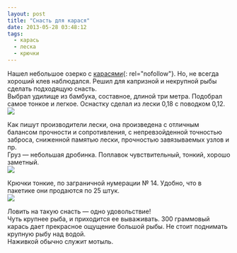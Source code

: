 ```yaml
---
layout: post
title: "Снасть для карася"
date: 2013-05-28 03:48:12
tags:
  - карась
  - леска
  - крючки
---
```

Нашел небольшое озерко с [карасями][1]{: rel="nofollow"}. Но, не всегда
хороший клев наблюдался. Решил для капризной и некрупной рыбы сделать
подходящую снасть.  
Выбрал удилище из бамбука, составное, длиной три метра. Подобрал самое
тонкое и легкое. Оснастку сделал из лески 0,18 с поводком 0,12.  
![](http://fishingguru.ru/uploads/images/00/00/01/2013/05/27/0948e0.jpg)

Как пишут производители лески, она произведена с отличным балансом
прочности и сопротивления, с непревзойденной точностью заброса,
сниженной памятью лески, прочностью завязываемых узлов и пр.  
Груз — небольшая дробинка. Поплавок чувствительный, тонкий, хорошо
заметный.  
![](http://fishingguru.ru/uploads/images/00/00/01/2013/05/27/6aeabe.jpg)

Крючки тонкие, по заграничной нумерации № 14. Удобно, что в пакетике они
продаются по 25 штук.  
![](http://fishingguru.ru/uploads/images/00/00/01/2013/05/27/34425f.jpg)

Ловить на такую снасть — одно удовольствие!  
Чуть крупнее рыба, и приходится ее вываживать. 300 граммовый карась дает
прекрасное ощущение большой рыбы. Не стоит поднимать крупную рыбу над
водой.   
Наживкой обычно служит мотыль.



[1]: http://fishingguru.ru/blog/sapiski_lubitelia/593.html
